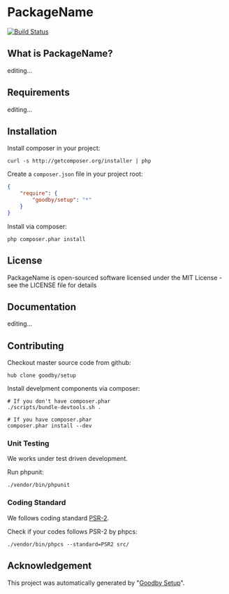 # PackageName

[![Build Status](https://secure.travis-ci.org/goodby/setup.png?branch=master)](https://travis-ci.org/goodby/setup)

## What is PackageName?

editing...

## Requirements

editing...

## Installation

Install composer in your project:

```
curl -s http://getcomposer.org/installer | php
```

Create a `composer.json` file in your project root:

```json
{
    "require": {
        "goodby/setup": "*"
    }
}
```

Install via composer:

```
php composer.phar install
```

## License

PackageName is open-sourced software licensed under the MIT License - see the LICENSE file for details

## Documentation

editing...


## Contributing

Checkout master source code from github:

```
hub clone goodby/setup
```

Install develpment components via composer:

```
# If you don't have composer.phar
./scripts/bundle-devtools.sh .

# If you have composer.phar
composer.phar install --dev
```

### Unit Testing

We works under test driven development.

Run phpunit:

```
./vendor/bin/phpunit
```

### Coding Standard

We follows coding standard [PSR-2][].

Check if your codes follows PSR-2 by phpcs:

```
./vendor/bin/phpcs --standard=PSR2 src/
```

## Acknowledgement

This project was automatically generated by "[Goodby Setup](http://bit.ly/byesetup)". 

[PSR-2]: https://github.com/php-fig/fig-standards/blob/master/accepted/PSR-2-coding-style-guide.md

